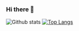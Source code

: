 ### Hi there 👋

<!--
**Timi-Leyin/Timi-Leyin** is a ✨ _special_ ✨ repository because its `README.md` (this file) appears on your GitHub profile.

Here are some ideas to get you started:

- 🔭 I’m currently working on ...
- 🌱 I’m currently learning ReactJs...
- 👯 I’m looking to collaborate on  ...
- 🤔 I’m looking for help with ...
- 💬 Ask me about ...
- 📫 How to reach me: ...
- 😄 Pronouns: ...
- ⚡ Fun fact: ...
-->
![Github stats](https://github-readme-stats.vercel.app/api?username=timi-leyin&theme=angolia&show_icons=true)
[![Top Langs](https://github-readme-stats.vercel.app/api/top-langs/?username=timi-leyin&show_icons=true)](https://github.com/timi-leyin/read-md-stats)


 
